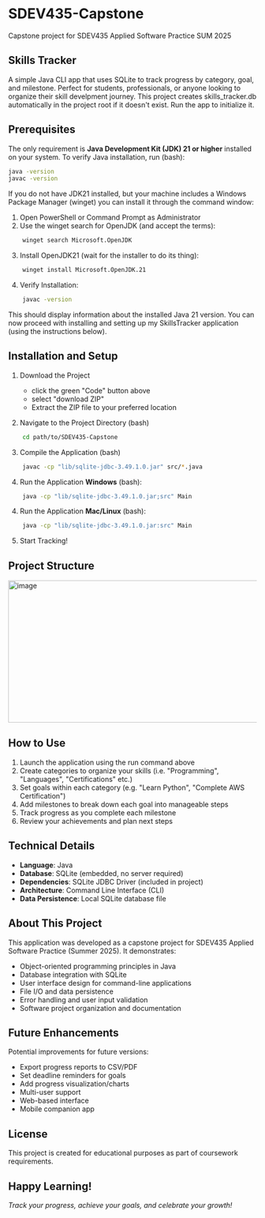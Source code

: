 # SDEV435-Capstone
Capstone project for SDEV435 Applied Software Practice SUM 2025

## Skills Tracker
A simple Java CLI app that uses SQLite to track progress by category, goal, and milestone. 
Perfect for students, professionals, or anyone looking to organize their skill develpment journey. 
This project creates skills_tracker.db automatically in the project root if it doesn't exist. Run the app to initialize it.

## Prerequisites
The only requirement is **Java Development Kit (JDK) 21 or higher** installed on your system.
To verify Java installation, run (bash):
  ```bash
  java -version
  javac -version
```
If you do not have JDK21 installed, but your machine includes a Windows Package Manager (winget) you can install it through the command window:
1. Open PowerShell or Command Prompt as Administrator
2. Use the winget search for OpenJDK (and accept the terms):
```bash
    winget search Microsoft.OpenJDK
```
3. Install OpenJDK21 (wait for the installer to do its thing):
```bash
    winget install Microsoft.OpenJDK.21
```
4. Verify Installation:
```bash
    javac -version
```
This should display information about the installed Java 21 version.
You can now proceed with installing and setting up my SkillsTracker application (using the instructions below).


## Installation and Setup
1. Download the Project
    - click the green "Code" button above
    - select "download ZIP"
    - Extract the ZIP file to your preferred location

2. Navigate to the Project Directory (bash)
  ```bash
      cd path/to/SDEV435-Capstone
```

3. Compile the Application (bash)
  ```bash
      javac -cp "lib/sqlite-jdbc-3.49.1.0.jar" src/*.java
```
4. Run the Application **Windows** (bash):
```bash
    java -cp "lib/sqlite-jdbc-3.49.1.0.jar;src" Main
```
4. Run the Application **Mac/Linux** (bash):
```bash
    java -cp "lib/sqlite-jdbc-3.49.1.0.jar:src" Main
```
5. Start Tracking!

## Project Structure
<img width="969" height="288" alt="image" src="https://github.com/user-attachments/assets/c98cd327-233c-43a0-84a4-4e538e968e44" />

## How to Use
1. Launch the application using the run command above
2. Create categories to organize your skills (i.e. "Programming", "Languages", "Certifications" etc.)
3. Set goals within each category (e.g. "Learn Python", "Complete AWS Certification")
4. Add milestones to break down each goal into manageable steps
5. Track progress as you complete each milestone
6. Review your achievements and plan next steps

## Technical Details
 - **Language**: Java
 - **Database**: SQLite (embedded, no server required)
 - **Dependencies**: SQLite JDBC Driver (included in project)
 - **Architecture**: Command Line Interface (CLI)
 - **Data Persistence**: Local SQLite database file

## About This Project
This application was developed as a capstone project for SDEV435 Applied Software Practice (Summer 2025). It demonstrates:
 - Object-oriented programming principles in Java
 - Database integration with SQLite
 - User interface design for command-line applications
 - File I/O and data persistence
 - Error handling and user input validation
 - Software project organization and documentation

## Future Enhancements
Potential improvements for future versions:
 - Export progress reports to CSV/PDF
 - Set deadline reminders for goals
 - Add progress visualization/charts
 - Multi-user support
 - Web-based interface
 - Mobile companion app

## License
This project is created for educational purposes as part of coursework requirements.

## **Happy Learning!**
_Track your progress, achieve your goals, and celebrate your growth!_
